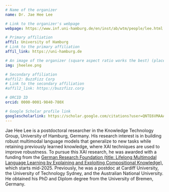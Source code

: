 ```yaml
---
# Name of the organizer
name: Dr. Jae Hee Lee

# Link to the organizer's webpage
webpage: https://www.inf.uni-hamburg.de/en/inst/ab/wtm/people/lee.html

# Primary affiliation
affil: University of Hamburg
# Link to the primary affiliation
affil_link: https://uni-hamburg.de

# An image of the organizer (square aspect ratio works the best) (place in the `assets/img/organizers` directory)
img: jheelee.png

# Secondary affiliation
#affil2: BuzzFizz Corp
# Link to the secondary affiliation
#affil2_link: https://buzzfizz.corp

# ORCID ID
orcid: 0000-0001-9840-780X

# Google Scholar profile link
googlescholarlink: https://scholar.google.com/citations?user=QNTE6VMAAAAJ
---
```


<!-- Add your bio here -->

Jae Hee Lee is a postdoctoral researcher in the Knowledge Technology Group, University of
Hamburg, Germany. His research interest is in building robust multimodal language models that
generalize to new tasks while retaining previously learned knowledge, where XAI techniques are
used to improve robustness. To pursue this XAI research, he was awarded with a funding from
the [German Research Foundation (title: Lifelong Multimodal Language Learning by Explaining
and Exploiting Compositional Knowledge)](https://gepris.dfg.de/gepris/projekt/551629603?language=en), which starts mid-2025.
Previously, he was a postdoc at Cardiff University,
the University of Technology Sydney, and the Australian National University.
He obtained his PhD and Diplom degree from the University of Bremen, Germany.
